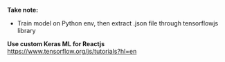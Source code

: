 **Take note:**   
- Train model on Python env, then extract .json file through tensorflowjs library   

**Use custom Keras ML for Reactjs**   
https://www.tensorflow.org/js/tutorials?hl=en
